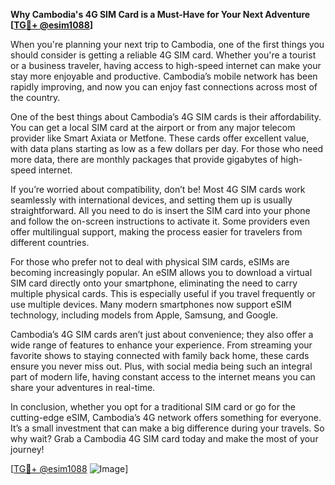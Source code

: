**Why Cambodia's 4G SIM Card is a Must-Have for Your Next Adventure [[TG💪+ @esim1088](https://t.me/s/esim1088)]**

When you're planning your next trip to Cambodia, one of the first things you should consider is getting a reliable 4G SIM card. Whether you're a tourist or a business traveler, having access to high-speed internet can make your stay more enjoyable and productive. Cambodia’s mobile network has been rapidly improving, and now you can enjoy fast connections across most of the country.

One of the best things about Cambodia’s 4G SIM cards is their affordability. You can get a local SIM card at the airport or from any major telecom provider like Smart Axiata or Metfone. These cards offer excellent value, with data plans starting as low as a few dollars per day. For those who need more data, there are monthly packages that provide gigabytes of high-speed internet. 

If you’re worried about compatibility, don’t be! Most 4G SIM cards work seamlessly with international devices, and setting them up is usually straightforward. All you need to do is insert the SIM card into your phone and follow the on-screen instructions to activate it. Some providers even offer multilingual support, making the process easier for travelers from different countries.

For those who prefer not to deal with physical SIM cards, eSIMs are becoming increasingly popular. An eSIM allows you to download a virtual SIM card directly onto your smartphone, eliminating the need to carry multiple physical cards. This is especially useful if you travel frequently or use multiple devices. Many modern smartphones now support eSIM technology, including models from Apple, Samsung, and Google.

Cambodia’s 4G SIM cards aren’t just about convenience; they also offer a wide range of features to enhance your experience. From streaming your favorite shows to staying connected with family back home, these cards ensure you never miss out. Plus, with social media being such an integral part of modern life, having constant access to the internet means you can share your adventures in real-time.

In conclusion, whether you opt for a traditional SIM card or go for the cutting-edge eSIM, Cambodia’s 4G network offers something for everyone. It’s a small investment that can make a big difference during your travels. So why wait? Grab a Cambodia 4G SIM card today and make the most of your journey! 

[[TG💪+ @esim1088](https://t.me/s/esim1088) ![Image](https://i.postimg.cc/Y0z9fWf4/image.png)]